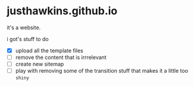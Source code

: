 # justhawkins.github.io
it's a website. 

i got's stuff to do
- [x] upload all the template files
- [ ] remove the content that is irrrelevant
- [ ] create new sitemap
- [ ] play with removing some of the transition stuff that makes it a little too `shiny`

